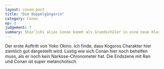 ```yaml
---
layout: conan_post
title: "Die Doppelgängerin"
category: Conan
ep: 3
judgement: 7
summary: Shin’ichi alias Conan kommt als Grundschüler in eine neue Klasse und findet dort schnell neue Freunde. Kurz darauf zeigt Shin’ichi, dass er seinen kriminalistischen Spürsinn auch als Knirps nicht eingebüßt hat.
---
```


Der erste Auftritt von Yoko Okino. Ich finde, dass Kogoros Charakter hier ziemlich gut dargestellt wird. Lustig wie sich
Conan hier noch behelfen muss, als er noch kein Narkose-Chronometer hat. Die Endszene mit Ran und Conan ist super
melancholisch.